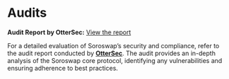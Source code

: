 # Audits

**Audit Report by OtterSec:** [View the report](https://github.com/soroswap/core/blob/main/audits/2024-02-22\_soroswap\_ottersec\_audit.pdf)

For a detailed evaluation of Soroswap’s security and compliance, refer to the audit report conducted by [**OtterSec**](https://osec.io). The audit provides an in-depth analysis of the Soroswap core protocol, identifying any vulnerabilities and ensuring adherence to best practices.

